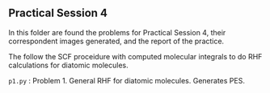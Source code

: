 ## Practical Session 4

In this folder are found the problems for Practical Session 4, their correspondent images generated, and the report of the practice.

The follow the SCF proceidure with computed molecular integrals to do RHF calculations for diatomic molecules.

`p1.py` : Problem 1. General RHF for diatomic molecules. Generates PES.



